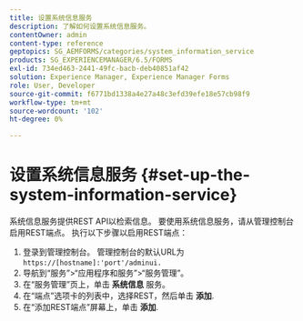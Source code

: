 ```yaml
---
title: 设置系统信息服务
description: 了解如何设置系统信息服务。
contentOwner: admin
content-type: reference
geptopics: SG_AEMFORMS/categories/system_information_service
products: SG_EXPERIENCEMANAGER/6.5/FORMS
exl-id: 734ed463-2441-49fc-bacb-deb40851af42
solution: Experience Manager, Experience Manager Forms
role: User, Developer
source-git-commit: f6771bd1338a4e27a48c3efd39efe18e57cb98f9
workflow-type: tm+mt
source-wordcount: '102'
ht-degree: 0%

---
```


# 设置系统信息服务 {#set-up-the-system-information-service}

系统信息服务提供REST API以检索信息。 要使用系统信息服务，请从管理控制台启用REST端点。 执行以下步骤以启用REST端点：

1. 登录到管理控制台。 管理控制台的默认URL为 `https://[hostname]:'port'/adminui.`
1. 导航到“服务”>“应用程序和服务”>“服务管理”。
1. 在“服务管理”页上，单击 **系统信息** 服务。
1. 在“端点”选项卡的列表中，选择REST，然后单击 **添加**.
1. 在“添加REST端点”屏幕上，单击 **添加**.
